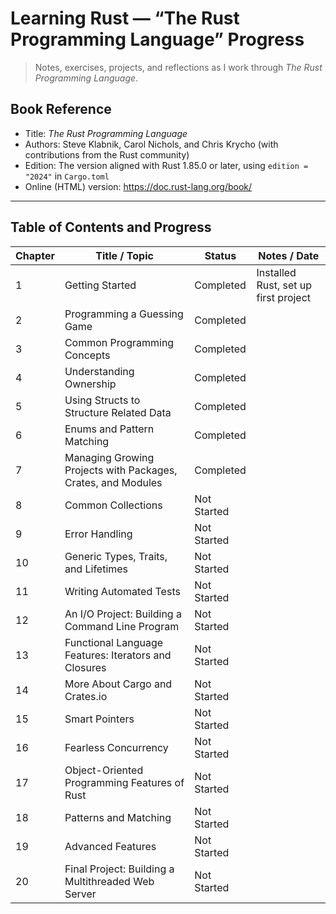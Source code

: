 # Learning Rust — “The Rust Programming Language” Progress

> Notes, exercises, projects, and reflections as I work through *The Rust Programming Language*.

## Book Reference

- Title: *The Rust Programming Language*  
- Authors: Steve Klabnik, Carol Nichols, and Chris Krycho (with contributions from the Rust community)
- Edition: The version aligned with Rust 1.85.0 or later, using `edition = "2024"` in `Cargo.toml` 
- Online (HTML) version: https://doc.rust-lang.org/book/

---

## Table of Contents and Progress

| Chapter | Title / Topic | Status | Notes / Date |
|----------|----------------|---------|---------------|
| 1 | Getting Started | Completed | Installed Rust, set up first project |
| 2 | Programming a Guessing Game | Completed | |
| 3 | Common Programming Concepts | Completed | |
| 4 | Understanding Ownership | Completed | |
| 5 | Using Structs to Structure Related Data | Completed | |
| 6 | Enums and Pattern Matching | Completed | |
| 7 | Managing Growing Projects with Packages, Crates, and Modules | Completed | |
| 8 | Common Collections | Not Started | |
| 9 | Error Handling | Not Started | |
| 10 | Generic Types, Traits, and Lifetimes | Not Started | |
| 11 | Writing Automated Tests | Not Started | |
| 12 | An I/O Project: Building a Command Line Program | Not Started | |
| 13 | Functional Language Features: Iterators and Closures | Not Started | |
| 14 | More About Cargo and Crates.io | Not Started | |
| 15 | Smart Pointers | Not Started | |
| 16 | Fearless Concurrency | Not Started | |
| 17 | Object-Oriented Programming Features of Rust | Not Started | |
| 18 | Patterns and Matching | Not Started | |
| 19 | Advanced Features | Not Started | |
| 20 | Final Project: Building a Multithreaded Web Server | Not Started | |


